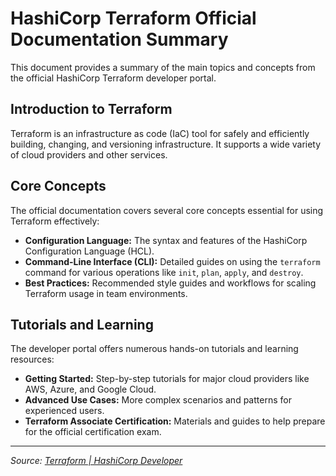 # HashiCorp Terraform Official Documentation Summary

This document provides a summary of the main topics and concepts from the official HashiCorp Terraform developer portal.

## Introduction to Terraform

Terraform is an infrastructure as code (IaC) tool for safely and efficiently building, changing, and versioning infrastructure. It supports a wide variety of cloud providers and other services.

## Core Concepts

The official documentation covers several core concepts essential for using Terraform effectively:

*   **Configuration Language:** The syntax and features of the HashiCorp Configuration Language (HCL).
*   **Command-Line Interface (CLI):** Detailed guides on using the `terraform` command for various operations like `init`, `plan`, `apply`, and `destroy`.
*   **Best Practices:** Recommended style guides and workflows for scaling Terraform usage in team environments.

## Tutorials and Learning

The developer portal offers numerous hands-on tutorials and learning resources:

*   **Getting Started:** Step-by-step tutorials for major cloud providers like AWS, Azure, and Google Cloud.
*   **Advanced Use Cases:** More complex scenarios and patterns for experienced users.
*   **Terraform Associate Certification:** Materials and guides to help prepare for the official certification exam.

---
*Source: [Terraform | HashiCorp Developer](https://developer.hashicorp.com/terraform)*
